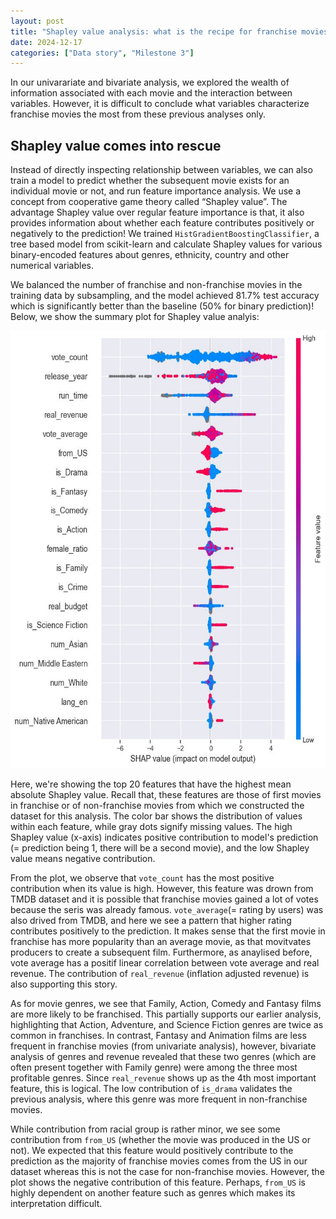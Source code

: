 ```yaml
---
layout: post
title: "Shapley value analysis: what is the recipe for franchise movies?"
date: 2024-12-17
categories: ["Data story", "Milestone 3"]
---
```

In our univarariate and bivariate analysis, we explored the wealth of information associated with each movie and the interaction between variables. However, it is difficult to conclude what variables characterize franchise movies the most from these previous analyses only.

## Shapley value comes into rescue

Instead of directly inspecting relationship between variables, we can also train a model to predict whether the subsequent movie exists for an individual movie or not, and run feature importance analysis. We use a concept from cooperative game theory called “Shapley value”. The advantage Shapley value over regular feature importance is that, it also provides information about whether each feature contributes positively or negatively to the prediction! We trained `HistGradientBoostingClassifier`, a tree based model from scikit-learn and calculate Shapley values for various binary-encoded features about genres, ethnicity, country and other numerical variables.

We balanced the number of franchise and non-franchise movies in the training data by subsampling, and the model achieved 81.7% test accuracy which is significantly better than the baseline (50% for binary prediction)! Below, we show the summary plot for Shapley value analyis:

<div style="text-align: center;">
    <img src="/assets/images/shap_summary_plot.jpg" alt="SHAP Summary Plot" width="550" height="700">
</div>

Here, we're showing the top 20 features that have the highest mean absolute Shapley value. Recall that, these features are those of first movies in franchise or of non-franchise movies from which we constructed the dataset for this analysis. The color bar shows the distribution of values within each feature, while gray dots signify missing values. The high Shapley value (x-axis) indicates positive contribution to model's prediction (= prediction being 1, there will be a second movie), and the low Shapley value means negative contribution.

From the plot, we observe that `vote_count` has the most positive contribution when its value is high. However, this feature was drown from TMDB dataset and it is possible that franchise movies gained a lot of votes because the seris was already famous. `vote_average`(= rating by users) was also drived from TMDB, and here we see a pattern that higher rating contributes positively to the prediction. It makes sense that the first movie in franchise has more popularity than an average movie, as that movitvates producers to create a subsequent film. Furthermore, as anaylised before, vote average has a positif linear correlation between vote average and real revenue. The contribution of `real_revenue` (inflation adjusted revenue) is also supporting this story. 

As for movie genres, we see that Family, Action, Comedy and Fantasy films are more likely to be franchised. This partially supports our earlier analysis, highlighting that Action, Adventure, and Science Fiction genres are twice as common in franchises. In contrast, Fantasy and Animation films are less frequent in franchise movies (from univariate analysis), however, bivariate analysis of genres and revenue revealed that these two genres (which are often present together with Family genre) were among the three most profitable genres. Since `real_revenue` shows up as the 4th most important feature, this is logical. The low contribution of `is_drama` validates the previous analysis, where this genre was more frequent in non-franchise movies.

While contribution from racial group is rather minor, we see some contribution from `from_US` (whether the movie was produced in the US or not). We expected that this feature would positively contribute to the prediction as the majority of franchise movies comes from the US in our dataset whereas this is not the case for non-franchise movies. However, the plot shows the negative contribution of this feature. Perhaps, `from_US` is highly dependent on another feature such as genres which makes its interpretation difficult.